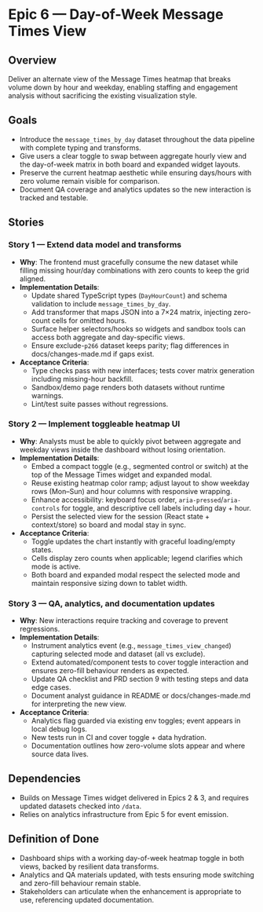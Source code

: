 # Epic 6 — Day-of-Week Message Times View

## Overview
Deliver an alternate view of the Message Times heatmap that breaks volume down by hour and weekday, enabling staffing and engagement analysis without sacrificing the existing visualization style.

## Goals
- Introduce the `message_times_by_day` dataset throughout the data pipeline with complete typing and transforms.
- Give users a clear toggle to swap between aggregate hourly view and the day-of-week matrix in both board and expanded widget layouts.
- Preserve the current heatmap aesthetic while ensuring days/hours with zero volume remain visible for comparison.
- Document QA coverage and analytics updates so the new interaction is tracked and testable.

## Stories

### Story 1 — Extend data model and transforms
- **Why**: The frontend must gracefully consume the new dataset while filling missing hour/day combinations with zero counts to keep the grid aligned.
- **Implementation Details**:
  - Update shared TypeScript types (`DayHourCount`) and schema validation to include `message_times_by_day`.
  - Add transformer that maps JSON into a 7×24 matrix, injecting zero-count cells for omitted hours.
  - Surface helper selectors/hooks so widgets and sandbox tools can access both aggregate and day-specific views.
  - Ensure exclude-`p266` dataset keeps parity; flag differences in docs/changes-made.md if gaps exist.
- **Acceptance Criteria**:
  - Type checks pass with new interfaces; tests cover matrix generation including missing-hour backfill.
  - Sandbox/demo page renders both datasets without runtime warnings.
  - Lint/test suite passes without regressions.

### Story 2 — Implement toggleable heatmap UI
- **Why**: Analysts must be able to quickly pivot between aggregate and weekday views inside the dashboard without losing orientation.
- **Implementation Details**:
  - Embed a compact toggle (e.g., segmented control or switch) at the top of the Message Times widget and expanded modal.
  - Reuse existing heatmap color ramp; adjust layout to show weekday rows (Mon–Sun) and hour columns with responsive wrapping.
  - Enhance accessibility: keyboard focus order, `aria-pressed`/`aria-controls` for toggle, and descriptive cell labels including day + hour.
  - Persist the selected view for the session (React state + context/store) so board and modal stay in sync.
- **Acceptance Criteria**:
  - Toggle updates the chart instantly with graceful loading/empty states.
  - Cells display zero counts when applicable; legend clarifies which mode is active.
  - Both board and expanded modal respect the selected mode and maintain responsive sizing down to tablet width.

### Story 3 — QA, analytics, and documentation updates
- **Why**: New interactions require tracking and coverage to prevent regressions.
- **Implementation Details**:
  - Instrument analytics event (e.g., `message_times_view_changed`) capturing selected mode and dataset (all vs exclude).
  - Extend automated/component tests to cover toggle interaction and ensures zero-fill behaviour renders as expected.
  - Update QA checklist and PRD section 9 with testing steps and data edge cases.
  - Document analyst guidance in README or docs/changes-made.md for interpreting the new view.
- **Acceptance Criteria**:
  - Analytics flag guarded via existing env toggles; event appears in local debug logs.
  - New tests run in CI and cover toggle + data hydration.
  - Documentation outlines how zero-volume slots appear and where source data lives.

## Dependencies
- Builds on Message Times widget delivered in Epics 2 & 3, and requires updated datasets checked into `/data`.
- Relies on analytics infrastructure from Epic 5 for event emission.

## Definition of Done
- Dashboard ships with a working day-of-week heatmap toggle in both views, backed by resilient data transforms.
- Analytics and QA materials updated, with tests ensuring mode switching and zero-fill behaviour remain stable.
- Stakeholders can articulate when the enhancement is appropriate to use, referencing updated documentation.
